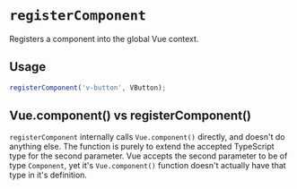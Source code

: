 # `registerComponent`

Registers a component into the global Vue context.

## Usage

```js
registerComponent('v-button', VButton);
```

## Vue.component() vs registerComponent()

`registerComponent` internally calls `Vue.component()` directly, and doesn't do anything else. The function is purely to
extend the accepted TypeScript type for the second parameter. Vue accepts the second parameter to be of type
`Component`, yet it's `Vue.component()` function doesn't actually have that type in it's definition.
